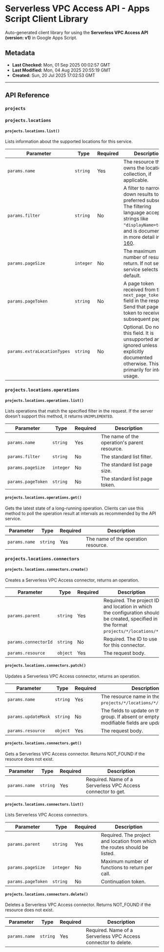 # Serverless VPC Access API - Apps Script Client Library

Auto-generated client library for using the **Serverless VPC Access API (version: v1)** in Google Apps Script.

## Metadata

- **Last Checked:** Mon, 01 Sep 2025 00:02:57 GMT
- **Last Modified:** Mon, 04 Aug 2025 20:55:19 GMT
- **Created:** Sun, 20 Jul 2025 17:02:53 GMT



---

## API Reference

### `projects`

### `projects.locations`

#### `projects.locations.list()`

Lists information about the supported locations for this service.

| Parameter | Type | Required | Description |
|---|---|---|---|
| `params.name` | `string` | Yes | The resource that owns the locations collection, if applicable. |
| `params.filter` | `string` | No | A filter to narrow down results to a preferred subset. The filtering language accepts strings like `"displayName=tokyo"`, and is documented in more detail in [AIP-160](https://google.aip.dev/160). |
| `params.pageSize` | `integer` | No | The maximum number of results to return. If not set, the service selects a default. |
| `params.pageToken` | `string` | No | A page token received from the `next_page_token` field in the response. Send that page token to receive the subsequent page. |
| `params.extraLocationTypes` | `string` | No | Optional. Do not use this field. It is unsupported and is ignored unless explicitly documented otherwise. This is primarily for internal usage. |

### `projects.locations.operations`

#### `projects.locations.operations.list()`

Lists operations that match the specified filter in the request. If the server doesn't support this method, it returns `UNIMPLEMENTED`.

| Parameter | Type | Required | Description |
|---|---|---|---|
| `params.name` | `string` | Yes | The name of the operation's parent resource. |
| `params.filter` | `string` | No | The standard list filter. |
| `params.pageSize` | `integer` | No | The standard list page size. |
| `params.pageToken` | `string` | No | The standard list page token. |

#### `projects.locations.operations.get()`

Gets the latest state of a long-running operation. Clients can use this method to poll the operation result at intervals as recommended by the API service.

| Parameter | Type | Required | Description |
|---|---|---|---|
| `params.name` | `string` | Yes | The name of the operation resource. |

### `projects.locations.connectors`

#### `projects.locations.connectors.create()`

Creates a Serverless VPC Access connector, returns an operation.

| Parameter | Type | Required | Description |
|---|---|---|---|
| `params.parent` | `string` | Yes | Required. The project ID and location in which the configuration should be created, specified in the format `projects/*/locations/*`. |
| `params.connectorId` | `string` | No | Required. The ID to use for this connector. |
| `params.resource` | `object` | Yes | The request body. |

#### `projects.locations.connectors.patch()`

Updates a Serverless VPC Access connector, returns an operation.

| Parameter | Type | Required | Description |
|---|---|---|---|
| `params.name` | `string` | Yes | The resource name in the format `projects/*/locations/*/connectors/*`. |
| `params.updateMask` | `string` | No | The fields to update on the entry group. If absent or empty, all modifiable fields are updated. |
| `params.resource` | `object` | Yes | The request body. |

#### `projects.locations.connectors.get()`

Gets a Serverless VPC Access connector. Returns NOT_FOUND if the resource does not exist.

| Parameter | Type | Required | Description |
|---|---|---|---|
| `params.name` | `string` | Yes | Required. Name of a Serverless VPC Access connector to get. |

#### `projects.locations.connectors.list()`

Lists Serverless VPC Access connectors.

| Parameter | Type | Required | Description |
|---|---|---|---|
| `params.parent` | `string` | Yes | Required. The project and location from which the routes should be listed. |
| `params.pageSize` | `integer` | No | Maximum number of functions to return per call. |
| `params.pageToken` | `string` | No | Continuation token. |

#### `projects.locations.connectors.delete()`

Deletes a Serverless VPC Access connector. Returns NOT_FOUND if the resource does not exist.

| Parameter | Type | Required | Description |
|---|---|---|---|
| `params.name` | `string` | Yes | Required. Name of a Serverless VPC Access connector to delete. |